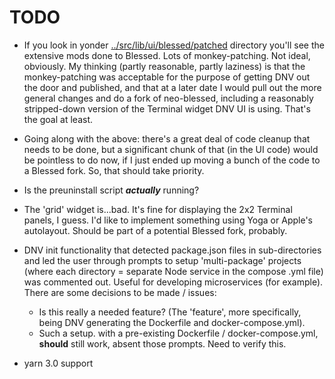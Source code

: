 # TODO

-   If you look in yonder [../src/lib/ui/blessed/patched](https://github.com/moofoo/dnv/tree/main/src/lib/ui/blessed/patched) directory you'll see the extensive mods done to Blessed. Lots of monkey-patching. Not ideal, obviously. My thinking (partly reasonable, partly laziness) is that the monkey-patching was acceptable for the purpose of getting DNV out the door and published, and that at a later date I would pull out the more general changes and do a fork of neo-blessed, including a reasonably stripped-down version of the Terminal widget DNV UI is using. That's the goal at least.

-   Going along with the above: there's a great deal of code cleanup that needs to be done, but a significant chunk of that (in the UI code) would be pointless to do now, if I just ended up moving a bunch of the code to a Blessed fork. So, that should take priority.

-   Is the preuninstall script **_actually_** running?

-   The 'grid' widget is...bad. It's fine for displaying the 2x2 Terminal panels, I guess. I'd like to implement something using Yoga or Apple's autolayout. Should be part of a potential Blessed fork, probably.

-   DNV init functionality that detected package.json files in sub-directories and led the user through prompts to setup 'multi-package' projects (where each directory = separate Node service in the compose .yml file) was commented out. Useful for developing microservices (for example). There are some decisions to be made / issues:

    -   Is this really a needed feature? (The 'feature', more specifically, being DNV generating the Dockerfile and docker-compose.yml).
    -   Such a setup. with a pre-existing Dockerfile / docker-compose.yml, **should** still work, absent those prompts. Need to verify this.

- yarn 3.0 support
